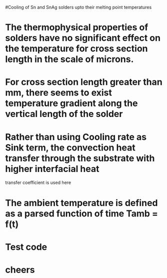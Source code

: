 #Cooling of Sn and SnAg solders upto their melting point temperatures
# The thermophysical properties of solders have no significant effect on the temperature for cross section length in the scale of microns.
# For cross section length greater than mm, there seems to exist temperature gradient along the vertical length of the solder
# Rather than using Cooling rate as Sink term, the convection heat transfer through the substrate with higher interfacial heat 
transfer coefficient is used here
# The ambient temperature is defined as a parsed function of time Tamb = f(t)
# Test code
# cheers
